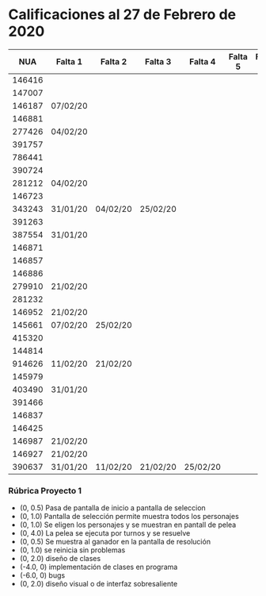 # Calificaciones al 27 de Febrero de 2020

| NUA    | Falta 1  | Falta 2  | Falta 3  | Falta 4  | Falta 5 | Falta 6 | P1  |
|--------|----------|----------|----------|----------|---------|---------|-----|
| 146416 |          |          |          |          |         |         | 8.5 |
| 147007 |          |          |          |          |         |         | 10  |
| 146187 | 07/02/20 |          |          |          |         |         | 8   |
| 146881 |          |          |          |          |         |         | 7   |
| 277426 | 04/02/20 |          |          |          |         |         | 0   |
| 391757 |          |          |          |          |         |         | 0   |
| 786441 |          |          |          |          |         |         | 9.5 |
| 390724 |          |          |          |          |         |         | 0   |
| 281212 | 04/02/20 |          |          |          |         |         | 0   |
| 146723 |          |          |          |          |         |         | 2.5 |
| 343243 | 31/01/20 | 04/02/20 | 25/02/20 |          |         |         | 6   |
| 391263 |          |          |          |          |         |         | 6.5 |
| 387554 | 31/01/20 |          |          |          |         |         | 0   |
| 146871 |          |          |          |          |         |         | 10  |
| 146857 |          |          |          |          |         |         | 7   |
| 146886 |          |          |          |          |         |         | 10  |
| 279910 | 21/02/20 |          |          |          |         |         | 5   |
| 281232 |          |          |          |          |         |         | 5   |
| 146952 | 21/02/20 |          |          |          |         |         | 3.5 |
| 145661 | 07/02/20 | 25/02/20 |          |          |         |         | 1   |
| 415320 |          |          |          |          |         |         | 6   |
| 144814 |          |          |          |          |         |         | 6   |
| 914626 | 11/02/20 | 21/02/20 |          |          |         |         | 8   |
| 145979 |          |          |          |          |         |         | 7   |
| 403490 | 31/01/20 |          |          |          |         |         | 7   |
| 391466 |          |          |          |          |         |         | 1   |
| 146837 |          |          |          |          |         |         | 10  |
| 146425 |          |          |          |          |         |         | 5   |
| 146987 | 21/02/20 |          |          |          |         |         | 7   |
| 146927 | 21/02/20 |          |          |          |         |         | 7   |
| 390637 | 31/01/20 | 11/02/20 | 21/02/20 | 25/02/20 |         |         | 0   |

### Rúbrica Proyecto 1
+ (0, 0.5) Pasa de pantalla de inicio a pantalla de seleccion 
+ (0, 1.0) Pantalla de selección permite muestra todos los personajes
+ (0, 1.0) Se eligen los personajes y se muestran en pantall de pelea
+ (0, 4.0) La pelea se ejecuta por turnos y se resuelve
+ (0, 0.5) Se muestra al ganador en la pantalla de resolución
+ (0, 1.0) se reinicia sin problemas
+ (0, 2.0) diseño de clases
+ (-4.0, 0) implementación de clases en programa
+ (-6.0, 0) bugs
+ (0, 2.0) diseño visual o de interfaz sobresaliente 
